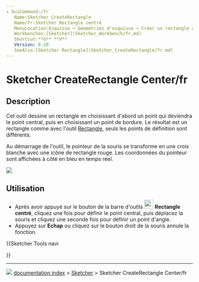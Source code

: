 ```yaml
---
- GuiCommand:/fr
   Name:Sketcher CreateRectangle
   Name/fr:Sketcher Rectangle centré
   MenuLocation:Esquisse → Géométries d'esquisse → Créer un rectangle centré
   Workbenches:[Sketcher](Sketcher_Workbench/fr.md)
   Shortcut:**G** **V**
   Version: 0.20
   SeeAlso:[Sketcher Rectangle](Sketcher_CreateRectangle/fr.md)
---
```


# Sketcher CreateRectangle Center/fr

## Description

Cet outil dessine un rectangle en choisissant d\'abord un point qui deviendra le point central, puis en choisissant un point de bordure. Le résultat est un rectangle comme avec l\'outil [Rectangle](Sketcher_CreateRectangle/fr.md), seuls les points de définition sont différents.

Au démarrage de l\'outil, le pointeur de la souris se transforme en une croix blanche avec une icône de rectangle rouge. Les coordonnées du pointeur sont affichées à côté en bleu en temps réel.

![](images/SketcherCreateCenteredRectangleExample.png‎ )



## Utilisation

-   Après avoir appuyé sur le bouton de la barre d\'outils <img alt="" src=images/Sketcher_CreateRectangle_Center.svg  style="width:24px;"> **Rectangle centré**, cliquez une fois pour définir le point central, puis déplacez la souris et cliquez une seconde fois pour définir un point d\'angle.
-   Appuyez sur **Echap** ou cliquez sur le bouton droit de la souris annule la fonction.





{{Sketcher Tools navi

}}



---
![](images/Button_right.svg) [documentation index](../README.md) > [Sketcher](Sketcher_Workbench.md) > Sketcher CreateRectangle Center/fr
